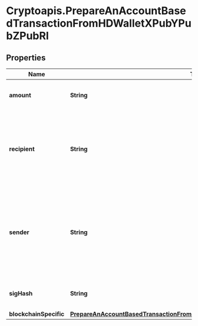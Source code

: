 # Cryptoapis.PrepareAnAccountBasedTransactionFromHDWalletXPubYPubZPubRI

## Properties

Name | Type | Description | Notes
------------ | ------------- | ------------- | -------------
**amount** | **String** | Representation of the amount of the transaction | 
**recipient** | **String** | Represents a recipient addresses. In account-based protocols like Ethereum there is only one address in this list. | 
**sender** | **String** | Represents a sender address with the respective amount. In account-based protocols like Ethereum there is only one address in this list. | 
**sigHash** | **String** | Representation of the hash that should be signed. | 
**blockchainSpecific** | [**PrepareAnAccountBasedTransactionFromHDWalletXPubYPubZPubRIBlockchainSpecific**](PrepareAnAccountBasedTransactionFromHDWalletXPubYPubZPubRIBlockchainSpecific.md) |  | 


